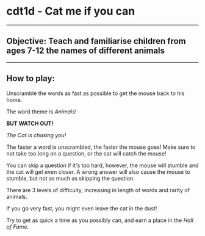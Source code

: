 # cdt1d - Cat me if you can

--------------

## Objective: Teach and familiarise children from ages 7-12 the names of different animals

--------------


## How to play:

Unscramble the words as fast as possible to get the mouse back to his home.

The word theme is *Animals*!

**BUT WATCH OUT!**

*The Cat is chasing you!*

The faster a word is unscrambled, the faster the mouse goes! Make sure to not take too long on a question, or the cat will catch the mouse!

You can skip a question if it's too hard, however, the mouse will stumble and the cat will get even closer. A wrong answer will also cause the mouse to stumble, but not as much as skipping the question.

There are 3 levels of difficulty, increasing in length of words and rarity of animals.

If you go very fast, you might even leave the cat in the dust!

Try to get as quick a time as you possibly can, and earn a place in the *Hall of Fame*.
